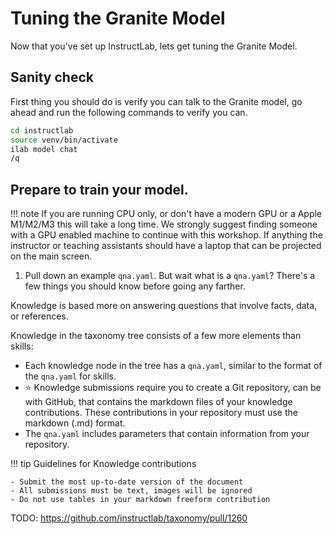# Tuning the Granite Model

Now that you've set up InstructLab, lets get tuning the Granite Model.

## Sanity check

First thing you should do is verify you can talk to the Granite model, go ahead and run
the following commands to verify you can.

```bash
cd instructlab
source venv/bin/activate
ilab model chat
/q
```

## Prepare to train your model.

!!! note
    If you are running CPU only, or don't have a modern GPU or a Apple M1/M2/M3 this will take a long time. We strongly suggest finding someone with a GPU enabled machine to continue with this workshop. If anything the instructor or teaching assistants should have a laptop that can be projected on the main screen.

1. Pull down an example `qna.yaml`. But wait what is a `qna.yaml`? There's a few things you should know before going any farther.

Knowledge is based more on answering questions that involve facts, data, or references.

Knowledge in the taxonomy tree consists of a few more elements than skills:

- Each knowledge node in the tree has a `qna.yaml`, similar to the format of the `qna.yaml` for skills.
- ⭐ Knowledge submissions require you to create a Git repository, can be with GitHub, that contains the markdown files of your knowledge contributions. These contributions in your repository must use the markdown (.md) format.
- The `qna.yaml` includes parameters that contain information from your repository.

!!! tip
    Guidelines for Knowledge contributions

    - Submit the most up-to-date version of the document
    - All submissions must be text, images will be ignored
    - Do not use tables in your markdown freeform contribution

TODO: https://github.com/instructlab/taxonomy/pull/1260
